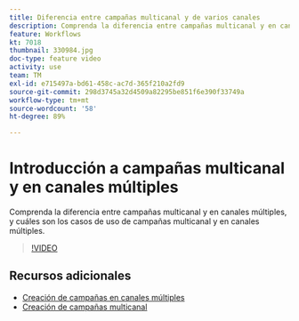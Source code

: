 ```yaml
---
title: Diferencia entre campañas multicanal y de varios canales
description: Comprenda la diferencia entre campañas multicanal y en canales múltiples, y cuáles son los casos de uso de campañas multicanal y en canales múltiples.
feature: Workflows
kt: 7018
thumbnail: 330984.jpg
doc-type: feature video
activity: use
team: TM
exl-id: e715497a-bd61-458c-ac7d-365f210a2fd9
source-git-commit: 298d3745a32d4509a82295be851f6e390f33749a
workflow-type: tm+mt
source-wordcount: '58'
ht-degree: 89%

---
```


# Introducción a campañas multicanal y en canales múltiples

Comprenda la diferencia entre campañas multicanal y en canales múltiples, y cuáles son los casos de uso de campañas multicanal y en canales múltiples.

>[!VIDEO](https://video.tv.adobe.com/v/330984?quality=12)

## Recursos adicionales

* [Creación de campañas en canales múltiples](/help/orchestrating-campaigns/cross-channel-campaigns.md)
* [Creación de campañas multicanal](/help/orchestrating-campaigns/multi-channel-campaigns.md)
